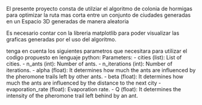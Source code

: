 El presente proyecto consta de utilziar el algoritmo de colonia de hormigas para optimizar la ruta mas corta entre un conjunto de ciudades generadas en un
Espacio 3D generadas de manera aleatoria

Es necesario contar con la libreria matplotlib para poder visualizar las graficas generadas por el uso del algoritmo.

tenga en cuenta los siguientes parametros que necesitara para utilizar el codigo propuesto en lenguaje python:     Parameters:
    - cities (list): List of cities.
    - n_ants (int): Number of ants.
    - n_iterations (int): Number of iterations.
    - alpha (float): It determines how much the ants are influenced by the pheromone trails left by other ants.
    - beta (float):  It determines how much the ants are influenced by the distance to the next city
    - evaporation_rate (float): Evaporation rate.
    - Q (float): It determines the intensity of the pheromone trail left behind by an ant.
